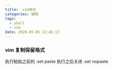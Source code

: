 ```yaml
---
title:  vim相关
categories: 编程
tags: 
  - shell
  - vim
date: 2020-05-05 22:46:13
---
```


### vim 复制保留格式
执行粘贴之前的
:set paste
执行之后关闭
:set nopaste



